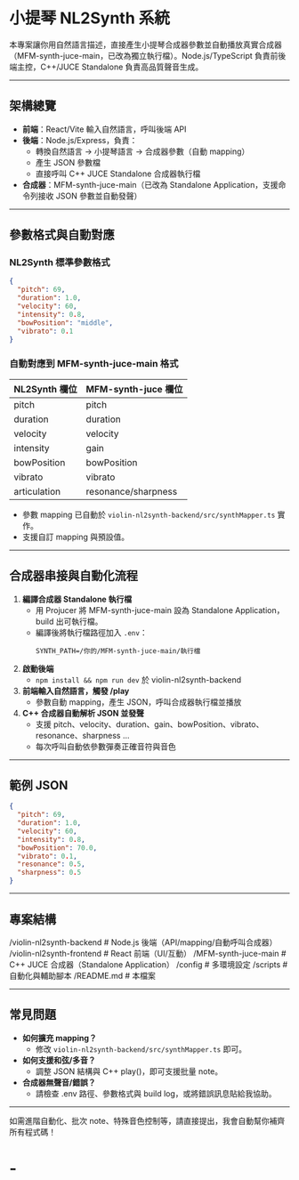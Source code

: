 # 小提琴 NL2Synth 系統

本專案讓你用自然語言描述，直接產生小提琴合成器參數並自動播放真實合成器（MFM-synth-juce-main，已改為獨立執行檔）。Node.js/TypeScript 負責前後端主控，C++/JUCE Standalone 負責高品質聲音生成。

---

## 架構總覽

- **前端**：React/Vite 輸入自然語言，呼叫後端 API
- **後端**：Node.js/Express，負責：
  - 轉換自然語言 → 小提琴語言 → 合成器參數（自動 mapping）
  - 產生 JSON 參數檔
  - 直接呼叫 C++ JUCE Standalone 合成器執行檔
- **合成器**：MFM-synth-juce-main（已改為 Standalone Application，支援命令列接收 JSON 參數並自動發聲）

---

## 參數格式與自動對應

### NL2Synth 標準參數格式
```json
{
  "pitch": 69,
  "duration": 1.0,
  "velocity": 60,
  "intensity": 0.8,
  "bowPosition": "middle",
  "vibrato": 0.1
}
```

### 自動對應到 MFM-synth-juce-main 格式
| NL2Synth 欄位  | MFM-synth-juce 欄位 |
|----------------|---------------------|
| pitch          | pitch               |
| duration       | duration            |
| velocity       | velocity            |
| intensity      | gain                |
| bowPosition    | bowPosition         |
| vibrato        | vibrato             |
| articulation   | resonance/sharpness |

- 參數 mapping 已自動於 `violin-nl2synth-backend/src/synthMapper.ts` 實作。
- 支援自訂 mapping 與預設值。

---

## 合成器串接與自動化流程

1. **編譯合成器 Standalone 執行檔**
   - 用 Projucer 將 MFM-synth-juce-main 設為 Standalone Application，build 出可執行檔。
   - 編譯後將執行檔路徑加入 `.env`：
     ```
     SYNTH_PATH=/你的/MFM-synth-juce-main/執行檔
     ```
2. **啟動後端**
   - `npm install && npm run dev` 於 violin-nl2synth-backend
3. **前端輸入自然語言，觸發 /play**
   - 參數自動 mapping，產生 JSON，呼叫合成器執行檔並播放
4. **C++ 合成器自動解析 JSON 並發聲**
   - 支援 pitch、velocity、duration、gain、bowPosition、vibrato、resonance、sharpness ...
   - 每次呼叫自動依參數彈奏正確音符與音色

---

## 範例 JSON
```json
{
  "pitch": 69,
  "duration": 1.0,
  "velocity": 60,
  "intensity": 0.8,
  "bowPosition": 70.0,
  "vibrato": 0.1,
  "resonance": 0.5,
  "sharpness": 0.5
}
```

---

## 專案結構

/violin-nl2synth-backend        # Node.js 後端（API/mapping/自動呼叫合成器）
/violin-nl2synth-frontend       # React 前端（UI/互動）
/MFM-synth-juce-main            # C++ JUCE 合成器（Standalone Application）
/config                         # 多環境設定
/scripts                        # 自動化與輔助腳本
/README.md                      # 本檔案

---

## 常見問題

- **如何擴充 mapping？**
  - 修改 `violin-nl2synth-backend/src/synthMapper.ts` 即可。
- **如何支援和弦/多音？**
  - 調整 JSON 結構與 C++ play()，即可支援批量 note。
- **合成器無聲音/錯誤？**
  - 請檢查 .env 路徑、參數格式與 build log，或將錯誤訊息貼給我協助。

---

如需進階自動化、批次 note、特殊音色控制等，請直接提出，我會自動幫你補齊所有程式碼！
# -
